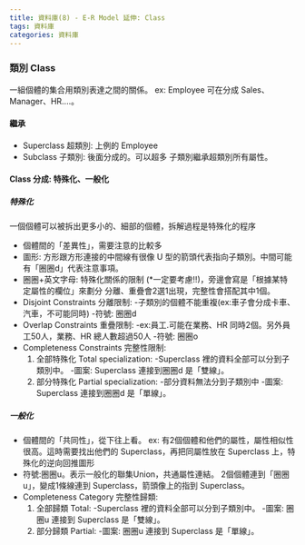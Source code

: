 ```yaml
---
title: 資料庫(8) - E-R Model 延伸: Class
tags: 資料庫
categories: 資料庫
---
```

<!--more-->

### 類別 Class
一組個體的集合用類別表達之間的關係。
ex: Employee 可在分成 Sales、Manager、HR....。

#### 繼承
- Superclass 超類別: 上例的 Employee
- Subclass 子類別: 後面分成的。可以超多
子類別繼承超類別所有屬性。

#### Class 分成: 特殊化、一般化
##### 特殊化
一個個體可以被拆出更多小的、細部的個體，拆解過程是特殊化的程序
- 個體間的「差異性」，需要注意的比較多
- 圖形: 方形跟方形連接的中間線有很像 U 型的箭頭代表指向子類別。中間可能有「圈圈d」代表注意事項。
- 圈圈+英文字母: 特殊化關係的限制 (*一定要考慮!!)，旁邊會寫是「根據某特定屬性的欄位」來劃分
  分離、重疊會2選1出現，完整性會搭配其中1個。
- Disjoint Constraints 分離限制: 
  -子類別的個體不能重複(ex:車子會分成卡車、汽車，不可能同時)
  -符號: 圈圈d
- Overlap Constraints 重疊限制:
  -ex:員工.可能在業務、HR 同時2個。另外員工50人，業務、HR 總人數超過50人
  -符號: 圈圈o
- Completeness Constraints 完整性限制:
  1. 全部特殊化 Total specialization: 
      -Superclass 裡的資料全部可以分到子類別中。
      -圖案: Superclass 連接到圈圈d 是「雙線」。
  2. 部分特殊化 Partial specialization: 
      -部分資料無法分到子類別中
      -圖案: Superclass 連接到圈圈d 是「單線」。

##### 一般化
- 個體間的「共同性」，從下往上看。
ex: 有2個個體和他們的屬性，屬性相似性很高。這時需要找出他們的 Superclass，再把同屬性放在 Superclass 上，特殊化的逆向回推圖形
- 符號:圈圈u。表示一般化的聯集Union，共通屬性連結。
2個個體連到「圈圈u」，變成1條線連到 Superclass，箭頭像上的指到 Superclass。
- Completeness Category 完整性歸類:
  1. 全部歸類 Total: 
      -Superclass 裡的資料全部可以分到子類別中。
      -圖案: 圈圈u 連接到 Superclass 是「雙線」。
  2. 部分歸類 Partial: 
      -圖案: 圈圈u 連接到 Superclass 是「單線」。


<!-- 
影片: DBCh.03-E-R Model與延伸式E-R Model(07) 
 
#### 雞爪圖(魚尾圖) Crow's Foot Notation
(min, max)表示
差異在「關係型態」的表達方式。

- 符號表示: 在符號中「靠近菱形 min」，遠離 max。
  - 「->」橫線要匯聚到右轉折點: 多
  - 「|」: 1
  - 「O」: 0 
-->